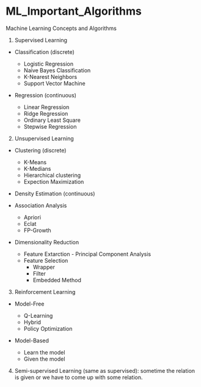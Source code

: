 # ML_Important_Algorithms
Machine Learning Concepts and Algorithms


1. Supervised Learning
  - Classification (discrete)
    * Logistic Regression
    * Naive Bayes Classification
    * K-Nearest Neighbors
    * Support Vector Machine
    
  - Regression (continuous)
    * Linear Regression
    * Ridge Regression
    * Ordinary Least Square
    * Stepwise Regression
    
    
2. Unsupervised Learning
  - Clustering (discrete)
    * K-Means
    * K-Medians
    * Hierarchical clustering
    * Expection Maximization
    
  - Density Estimation (continuous)
  
  - Association Analysis
    * Apriori
    * Eclat
    * FP-Growth
    
  - Dimensionality Reduction
    * Feature Extarction - Principal Component Analysis
    * Feature Selection
      + Wrapper
      + Filter
      + Embedded Method
      
      
3. Reinforcement Learning
  - Model-Free
    * Q-Learning
    * Hybrid
    * Policy Optimization
    
  - Model-Based
    * Learn the model
    * Given the model
    
    
4. Semi-supervised Learning (same as supervised): sometime the relation is given or we have to come up with some relation.
